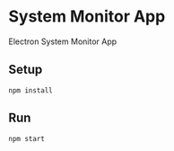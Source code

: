 # System Monitor App

Electron System Monitor App

## Setup

```npm install```

## Run

```npm start```
